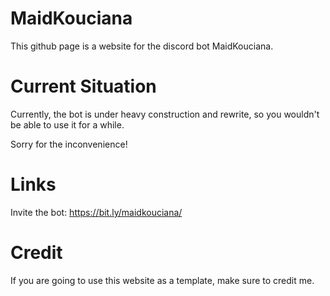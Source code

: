 # MaidKouciana

This github page is a website for the discord bot MaidKouciana.

# Current Situation

Currently, the bot is under heavy construction and rewrite, so you wouldn't be able to use it for a while.

Sorry for the inconvenience!

# Links

Invite the bot: https://bit.ly/maidkouciana/

# Credit

If you are going to use this website as a template, make sure to credit me.
